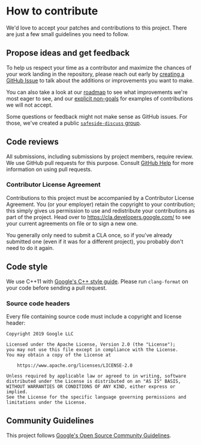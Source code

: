 # How to contribute

We'd love to accept your patches and contributions to this project. There are just a few small guidelines you need to follow.

## Propose ideas and get feedback

To help us respect your time as a contributor and maximize the chances of your work landing in the repository, please reach out early by [creating a GitHub Issue](https://github.com/google/safeside/issues/new) to talk about the additions or improvements you want to make.

You can also take a look at our [roadmap](README.md#roadmap) to see what improvements we're most eager to see, and our [explicit non-goals](README.md#non-goals) for examples of contributions we will not accept.

Some questions or feedback might not make sense as GitHub issues. For those, we've created a public [`safeside-discuss` group](https://groups.google.com/forum/#!forum/safeside-discuss).

## Code reviews

All submissions, including submissions by project members, require review. We use GitHub pull requests for this purpose. Consult [GitHub Help](https://help.github.com/articles/about-pull-requests/) for more information on using pull requests.

### Contributor License Agreement

Contributions to this project must be accompanied by a Contributor License Agreement. You (or your employer) retain the copyright to your contribution; this simply gives us permission to use and redistribute your contributions as part of the project. Head over to <https://cla.developers.google.com/> to see your current agreements on file or to sign a new one.

You generally only need to submit a CLA once, so if you've already submitted one (even if it was for a different project), you probably don't need to do it again.

## Code style

We use C++11 with [Google's C++ style guide](https://google.github.io/styleguide/cppguide.html). Please run `clang-format` on your code before sending a pull request.

### Source code headers

Every file containing source code must include a copyright and license header:

    Copyright 2019 Google LLC

    Licensed under the Apache License, Version 2.0 (the "License");
    you may not use this file except in compliance with the License.
    You may obtain a copy of the License at

        https://www.apache.org/licenses/LICENSE-2.0

    Unless required by applicable law or agreed to in writing, software
    distributed under the License is distributed on an "AS IS" BASIS,
    WITHOUT WARRANTIES OR CONDITIONS OF ANY KIND, either express or implied.
    See the License for the specific language governing permissions and
    limitations under the License.

## Community Guidelines

This project follows [Google's Open Source Community Guidelines](https://opensource.google.com/conduct/).

